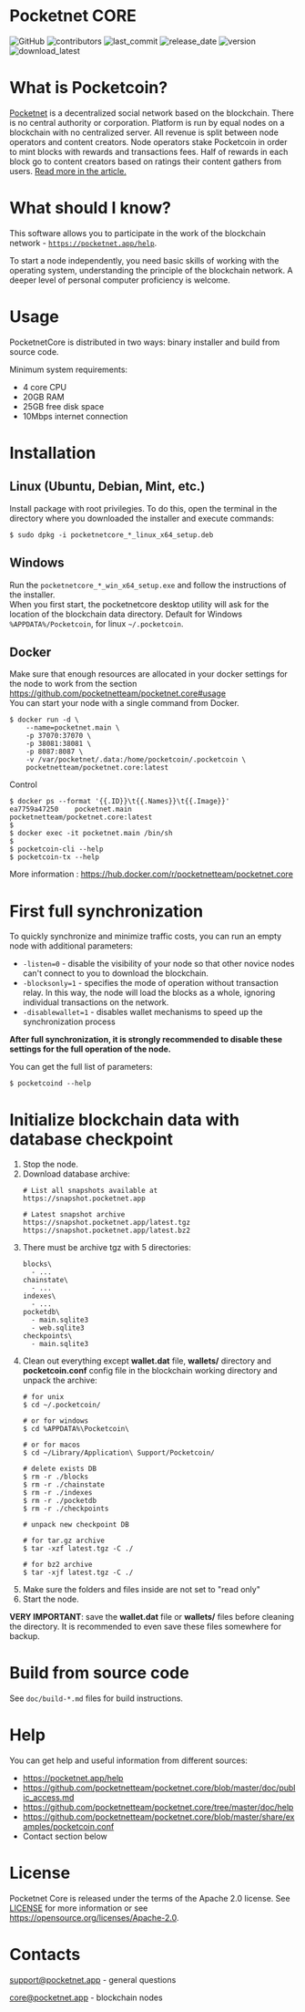 
# Pocketnet CORE
![GitHub](https://img.shields.io/github/license/pocketnetteam/pocketnet.api)
![contributors](https://img.shields.io/github/contributors/pocketnetteam/pocketnet.core)
![last_commit](https://img.shields.io/github/last-commit/pocketnetteam/pocketnet.core)
![release_date](https://img.shields.io/github/release-date/pocketnetteam/pocketnet.core)
![version](https://img.shields.io/github/v/release/pocketnetteam/pocketnet.core)
![download_latest](https://img.shields.io/github/downloads/pocketnetteam/pocketnet.core/latest/total)

# What is Pocketcoin?

[Pocketnet](https://pocketnet.app/about) is a decentralized social network based on the blockchain.
There is no central authority or corporation. Platform is run by equal
nodes on a blockchain with no centralized server. All revenue is split
between node operators and content creators. Node operators stake Pocketcoin
in order to mint blocks with rewards and transactions fees. Half of rewards
in each block go to content creators based on ratings their content gathers
from users. [Read more in the article.](https://pocketnet.app/docs/Pocketnet%20Whitepaper%20Draft%20v2.pdf)

# What should I know?
This software allows you to participate in the work of the blockchain network - [`https://pocketnet.app/help`](https://pocketnet.app/help?page=faq).

To start a node independently, you need basic skills of working with the operating system, understanding the principle of the blockchain network. A deeper level of personal computer proficiency is welcome.

# Usage
PocketnetCore is distributed in two ways: binary installer and build from source code.

Minimum system requirements:
- 4 core CPU
- 20GB RAM
- 25GB free disk space
- 10Mbps internet connection


# Installation
## Linux (Ubuntu, Debian, Mint, etc.)
Install package with root privilegies. To do this, open the terminal in the directory where you downloaded the installer and execute commands:
```shell
$ sudo dpkg -i pocketnetcore_*_linux_x64_setup.deb
```
## Windows
Run the `pocketnetcore_*_win_x64_setup.exe` and follow the instructions of the installer.\
When you first start, the pocketnetcore desktop utility will ask for the location of the blockchain data directory. Default for Windows `%APPDATA%/Pocketcoin`, for linux `~/.pocketcoin`.

## Docker
Make sure that enough resources are allocated in your docker settings for the node to work from the section https://github.com/pocketnetteam/pocketnet.core#usage \
You can start your node with a single command from Docker.
```shell
$ docker run -d \
    --name=pocketnet.main \
    -p 37070:37070 \
    -p 38081:38081 \
    -p 8087:8087 \
    -v /var/pocketnet/.data:/home/pocketcoin/.pocketcoin \
    pocketnetteam/pocketnet.core:latest
```
Control
```shell
$ docker ps --format '{{.ID}}\t{{.Names}}\t{{.Image}}'
ea7759a47250    pocketnet.main      pocketnetteam/pocketnet.core:latest
$
$ docker exec -it pocketnet.main /bin/sh
$
$ pocketcoin-cli --help
$ pocketcoin-tx --help
```

More information : https://hub.docker.com/r/pocketnetteam/pocketnet.core

# First full synchronization
To quickly synchronize and minimize traffic costs, you can run an empty node with additional parameters:
- `-listen=0` - disable the visibility of your node so that other novice nodes can't connect to you to download the blockchain.
- `-blocksonly=1` - specifies the mode of operation without transaction relay. In this way, the node will load the blocks as a whole, ignoring individual transactions on the network.
- `-disablewallet=1` - disables wallet mechanisms to speed up the synchronization process

**After full synchronization, it is strongly recommended to disable these settings for the full operation of the node.**

You can get the full list of parameters:
```shell
$ pocketcoind --help
```

# Initialize blockchain data with database checkpoint
1. Stop the node.
2. Download database archive:
    ```
    # List all snapshots available at
    https://snapshot.pocketnet.app
    
    # Latest snapshot archive
    https://snapshot.pocketnet.app/latest.tgz
    https://snapshot.pocketnet.app/latest.bz2
    ```
4. There must be archive tgz with 5 directories:
    ```shell
    blocks\
      - ...
    chainstate\
      - ...
    indexes\
      - ...
    pocketdb\
      - main.sqlite3
      - web.sqlite3
    checkpoints\
      - main.sqlite3
    ```
4. Clean out everything except **wallet.dat** file, **wallets/** directory and **pocketcoin.conf** config file in the blockchain working directory and unpack the archive:
    ```shell
    # for unix
    $ cd ~/.pocketcoin/
     
    # or for windows
    $ cd %APPDATA%\Pocketcoin\
    
    # or for macos
    $ cd ~/Library/Application\ Support/Pocketcoin/
     
    # delete exists DB
    $ rm -r ./blocks
    $ rm -r ./chainstate
    $ rm -r ./indexes
    $ rm -r ./pocketdb
    $ rm -r ./checkpoints
    
    # unpack new checkpoint DB
    
    # for tar.gz archive
    $ tar -xzf latest.tgz -C ./
    
    # for bz2 archive
    $ tar -xjf latest.tgz -C ./
    ```
5. Make sure the folders and files inside are not set to "read only"
6. Start the node.

**VERY IMPORTANT**: save the **wallet.dat** file or **wallets/** files before cleaning the directory. It is recommended to even save these files somewhere for backup. 


# Build from source code
See `doc/build-*.md` files for build instructions.


# Help
You can get help and useful information from different sources:
- https://pocketnet.app/help
- https://github.com/pocketnetteam/pocketnet.core/blob/master/doc/public_access.md
- https://github.com/pocketnetteam/pocketnet.core/tree/master/doc/help
- https://github.com/pocketnetteam/pocketnet.core/blob/master/share/examples/pocketcoin.conf
- Contact section below

# License
Pocketnet Core is released under the terms of the Apache 2.0 license. See [LICENSE](LICENSE) for more
information or see https://opensource.org/licenses/Apache-2.0.

# Contacts
support@pocketnet.app - general questions

core@pocketnet.app - blockchain nodes

